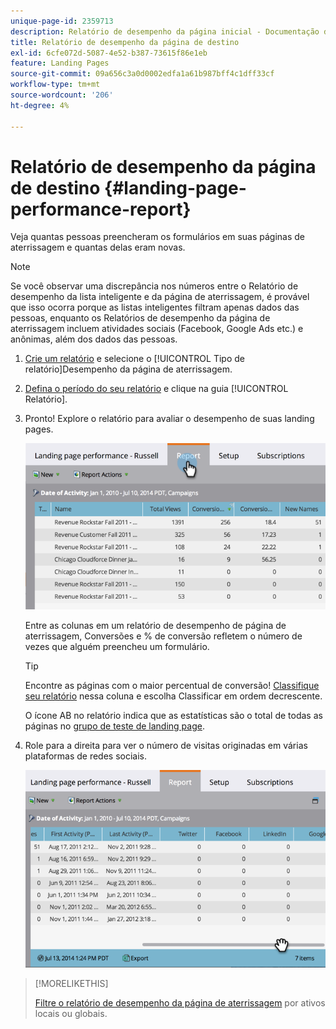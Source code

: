 ```yaml
---
unique-page-id: 2359713
description: Relatório de desempenho da página inicial - Documentação do Marketo - Documentação do produto
title: Relatório de desempenho da página de destino
exl-id: 6cfe072d-5087-4e52-b387-73615f86e1eb
feature: Landing Pages
source-git-commit: 09a656c3a0d0002edfa1a61b987bff4c1dff33cf
workflow-type: tm+mt
source-wordcount: '206'
ht-degree: 4%

---
```


# Relatório de desempenho da página de destino {#landing-page-performance-report}

Veja quantas pessoas preencheram os formulários em suas páginas de aterrissagem e quantas delas eram novas.

>[!NOTE]
>
>Se você observar uma discrepância nos números entre o Relatório de desempenho da lista inteligente e da página de aterrissagem, é provável que isso ocorra porque as listas inteligentes filtram apenas dados das pessoas, enquanto os Relatórios de desempenho da página de aterrissagem incluem atividades sociais (Facebook, Google Ads etc.) e anônimas, além dos dados das pessoas.

1. [Crie um relatório](/help/marketo/product-docs/reporting/basic-reporting/creating-reports/create-a-report-in-a-program.md) e selecione o [!UICONTROL Tipo de relatório]Desempenho da página de aterrissagem[](/help/marketo/product-docs/reporting/basic-reporting/report-types/report-type-overview.md).
1. [Defina o período do seu relatório](/help/marketo/product-docs/reporting/basic-reporting/editing-reports/change-a-report-time-frame.md) e clique na guia [!UICONTROL Relatório].
1. Pronto! Explore o relatório para avaliar o desempenho de suas landing pages.

   ![](assets/image2014-9-16-15-3a53-3a33.png)

   Entre as colunas em um relatório de desempenho de página de aterrissagem, Conversões e % de conversão refletem o número de vezes que alguém preencheu um formulário.

   >[!TIP]
   >
   >Encontre as páginas com o maior percentual de conversão! [Classifique seu relatório](/help/marketo/product-docs/reporting/basic-reporting/editing-reports/sort-report-on-columns.md) nessa coluna e escolha Classificar em ordem decrescente.

   O ícone AB no relatório indica que as estatísticas são o total de todas as páginas no [grupo de teste de landing page](/help/marketo/product-docs/demand-generation/landing-pages/understanding-landing-pages/landing-page-test-groups.md).

1. Role para a direita para ver o número de visitas originadas em várias plataformas de redes sociais.

   ![](assets/image2014-9-16-15-3a54-3a27.png)

>[!MORELIKETHIS]
>
>[Filtre o relatório de desempenho da página de aterrissagem](/help/marketo/product-docs/demand-generation/landing-pages/landing-page-actions/filter-a-landing-page-performance-report.md) por ativos locais ou globais.
